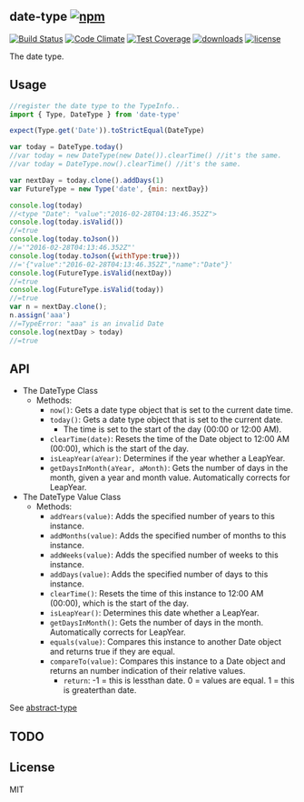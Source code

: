 ## date-type [![npm][npm-svg]][npm]

[![Build Status][travis-svg]][travis]
[![Code Climate][codeclimate-svg]][codeclimate]
[![Test Coverage][codeclimate-test-svg]][codeclimate-test]
[![downloads][npm-download-svg]][npm]
[![license][npm-license-svg]][npm]

[npm]: https://npmjs.org/package/date-type
[npm-svg]: https://img.shields.io/npm/v/date-type.svg
[npm-download-svg]: https://img.shields.io/npm/dm/date-type.svg
[npm-license-svg]: https://img.shields.io/npm/l/date-type.svg
[travis-svg]: https://img.shields.io/travis/snowyu/date-type.js/master.svg
[travis]: http://travis-ci.org/snowyu/date-type.js
[codeclimate-svg]: https://codeclimate.com/github/snowyu/date-type.js/badges/gpa.svg
[codeclimate]: https://codeclimate.com/github/snowyu/date-type.js
[codeclimate-test-svg]: https://codeclimate.com/github/snowyu/date-type.js/badges/coverage.svg
[codeclimate-test]: https://codeclimate.com/github/snowyu/date-type.js/coverage

The date type.

## Usage

```js
//register the date type to the TypeInfo..
import { Type, DateType } from 'date-type'

expect(Type.get('Date')).toStrictEqual(DateType)

var today = DateType.today()
//var today = new DateType(new Date()).clearTime() //it's the same.
//var today = DateType.now().clearTime() //it's the same.

var nextDay = today.clone().addDays(1)
var FutureType = new Type('date', {min: nextDay})

console.log(today)
//<type "Date": "value":"2016-02-28T04:13:46.352Z">
console.log(today.isValid())
//=true
console.log(today.toJson())
//='"2016-02-28T04:13:46.352Z"'
console.log(today.toJson({withType:true}))
//='{"value":"2016-02-28T04:13:46.352Z","name":"Date"}'
console.log(FutureType.isValid(nextDay))
//=true
console.log(FutureType.isValid(today))
//=true
var n = nextDay.clone();
n.assign('aaa')
//=TypeError: "aaa" is an invalid Date
console.log(nextDay > today)
//=true
```

## API

* The DateType Class
  * Methods:
    * `now()`: Gets a date type object that is set to the current date time.
    * `today()`: Gets a date type object that is set to the current date.
      * The time is set to the start of the day (00:00 or 12:00 AM).
    * `clearTime(date)`: Resets the time of the Date object to 12:00 AM (00:00), which is the start of the day.
    * `isLeapYear(aYear)`: Determines if the year whether a LeapYear.
    * `getDaysInMonth(aYear, aMonth)`: Gets the number of days in the month, given a year and month value. Automatically corrects for LeapYear.
* The DateType Value Class
  * Methods:
    * `addYears(value)`: Adds the specified number of years to this instance.
    * `addMonths(value)`: Adds the specified number of months to this instance.
    * `addWeeks(value)`: Adds the specified number of weeks to this instance.
    * `addDays(value)`: Adds the specified number of days to this instance.
    * `clearTime()`: Resets the time of this instance to 12:00 AM (00:00), which is the start of the day.
    * `isLeapYear()`: Determines this date whether a LeapYear.
    * `getDaysInMonth()`: Gets the number of days in the month. Automatically corrects for LeapYear.
    * `equals(value)`: Compares this instance to another Date object and returns true if they are equal.
    * `compareTo(value)`: Compares this instance to a Date object and returns an number indication of their relative values.
      * `return`: -1 = this is lessthan date. 0 = values are equal. 1 = this is greaterthan date.

See [abstract-type](https://github.com/snowyu/abstract-type.js)

## TODO


## License

MIT
